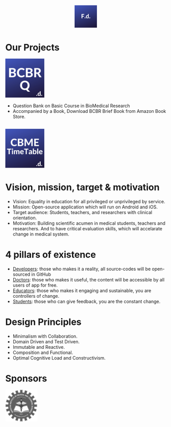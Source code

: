 
## <p align="center"><img alt="FlutterDoctor.com" src="logos/FdCBlue.png" width="70"></p>

##
# Our Projects
 [<img alt="FlutterDoctor.com" src="logos/BCBRCBlue.png" width="122">](BCBR/BCBR_Q_Bank.md)
 - Question Bank on Basic Course in BioMedical Research  
 - Accompanied by a Book, Download BCBR Brief Book from Amazon Book Store. 
 
 
 [<img alt="FlutterDoctor.com" src="logos/CBMETimeTable.png" width="122">]()
 - 

  
# Vision, mission, target & motivation 
* Vision: Equality in education for all privileged or unprivileged by service.
* Mission: Open-source application which will run on Android and iOS. 
* Target audience: Students, teachers, and researchers with clinical orientation. 
* Motivation: Building scientific acumen in medical students, teachers and researchers. And to have critical evaluation skills, which will accelarate change in medical system. 

# 4 pillars of existence
* [Developers](): those who makes it a reality, all source-codes will be open-sourced in GitHub  
* [Doctors](): those who makes it useful, the content will be accessible by all users of app for free. 
* [Educators](): those who makes it engaging and sustainable, you are controllers of change.
* [Students](): those who can give feedback, you are the constant change. 

# Design Principles 
* Minimalism with Collaboration. 
* Domain Driven and Test Driven.
* Immutable and Reactive.
* Composition and Functional.
* Optimal Cognitive Load and Constructivism.


# Sponsors
<img alt="flutter doctor logo" src="logos/SponSIMATS.png" width="100">

